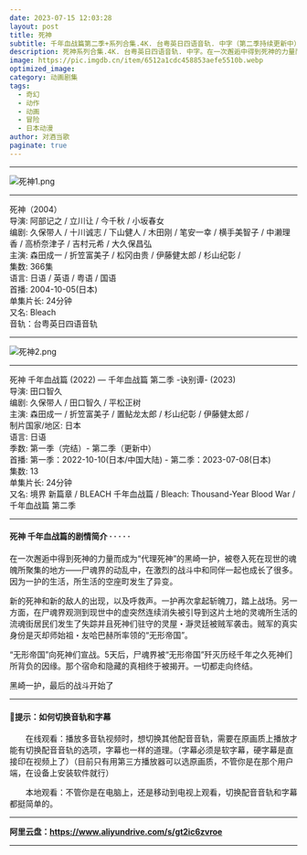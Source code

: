 ```yaml
---
date: 2023-07-15 12:03:28
layout: post
title: 死神
subtitle: 千年血战篇第二季+系列合集.4K. 台粤英日四语音轨. 中字（第二季持续更新中）
description: 死神系列合集.4K. 台粤英日四语音轨. 中字。在一次邂逅中得到死神的力量而成为“代理死神”的黑崎一护，被卷入死在现世的魂魄所聚集的地方——尸魂界的动乱中...
image: https://pic.imgdb.cn/item/6512a1cdc458853aefe5510b.webp
optimized_image: 
category: 动画剧集
tags:
  - 奇幻
  - 动作
  - 动画
  - 冒险
  - 日本动漫
author: 对酒当歌
paginate: true
---
```

---
![死神1.png](https://pic.imgdb.cn/item/6512a1dec458853aefe5550d.webp)

---
死神（2004）  
导演: 阿部记之 / 立川让 / 今千秋 / 小坂春女  
编剧: 久保带人 / 十川诚志 / 下山健人 / 木田刚 / 笔安一幸 / 横手美智子 / 中濑理香 / 高桥奈津子 / 吉村元希 / 大久保昌弘  
主演: 森田成一 / 折笠富美子 / 松冈由贵 / 伊藤健太郎 / 杉山纪彰 /  
集数: 366集  
语言: 日语 / 英语 / 粤语 / 国语  
首播: 2004-10-05(日本)  
单集片长: 24分钟  
又名: Bleach  
音轨：台粤英日四语音轨  

---

![死神2.png](https://pic.imgdb.cn/item/6512a1edc458853aefe5598c.webp)

---
死神 千年血战篇 (2022) — 千年血战篇 第二季 -诀别谭- (2023)  
导演: 田口智久  
编剧: 久保带人 / 田口智久 / 平松正树  
主演: 森田成一 / 折笠富美子 / 置鲇龙太郎 / 杉山纪彰 / 伊藤健太郎 /  
制片国家/地区: 日本  
语言: 日语  
季数: 第一季（完结）- 第二季（更新中）  
首播: 第一季：2022-10-10(日本/中国大陆) - 第二季：2023-07-08(日本)  
集数: 13  
单集片长: 24分钟  
又名: 境界 新篇章 / BLEACH 千年血战篇 / Bleach: Thousand-Year Blood War / 千年血战篇 第二季  

---

#### 死神 千年血战篇的剧情简介 · · · · ·

在一次邂逅中得到死神的力量而成为“代理死神”的黑崎一护，被卷入死在现世的魂魄所聚集的地方——尸魂界的动乱中，在激烈的战斗中和同伴一起也成长了很多。因为一护的生活，所生活的空座町发生了异变。

新的死神和新的敌人的出现，以及呼救声。一护再次拿起斩魄刀，踏上战场。另一方面，在尸魂界观测到现世中的虚突然连续消失被引导到这片土地的灵魂所生活的流魂街居民们发生了失踪并且死神们驻守的灵屋・瀞灵廷被贼军袭击。贼军的真实身份是灭却师始祖・友哈巴赫所率领的“无形帝国”。

“无形帝国”向死神们宣战。5天后，尸魂界被“无形帝国”歼灭历经千年之久死神们所背负的因缘。那个宿命和隐藏的真相终于被揭开。一切都走向终结。

黑崎一护，最后的战斗开始了

---

#### 🔔提示：如何切换音轨和字幕

　　在线观看：播放多音轨视频时，想切换其他配音音轨，需要在原画质上播放才能有切换配音音轨的选项，字幕也一样的道理。（字幕必须是软字幕，硬字幕是直接印在视频上了）（目前只有用第三方播放器可以选原画质，不管你是在那个用户端，在设备上安装软件就行）

　　本地观看：不管你是在电脑上，还是移动到电视上观看，切换配音音轨和字幕都挺简单的。

---

**阿里云盘：<https://www.aliyundrive.com/s/gt2ic6zvroe>**

---
